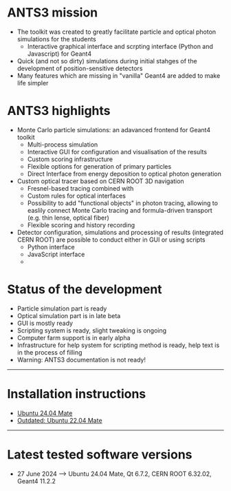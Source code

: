 # ANTS3 mission

* The toolkit was created to greatly facilitate particle and optical photon simulations for the students
   * Interactive graphical interface and scrpting interface (Python and Javascript) for Geant4
 * Quick (and not so dirty) simulations during initial stahges of the development of position-sensitive detectors
 * Many features which are missing in "vanilla" Geant4 are added to make life simpler

# ANTS3 highlights

* Monte Carlo particle simulations: an adavanced frontend for Geant4 toolkit
   * Multi-process simulation
   * Interactive GUI for configuration and visualisation of the results
   * Custom scoring infrastructure
   * Flexible options for generation of primary particles
   * Direct Interface from energy deposition to optical photon generation
 * Custom optical tracer based on CERN ROOT 3D navigation
   * Fresnel-based tracing combined with
   * Custom rules for optical interfaces
   * Possibility to add "functional objects" in photon tracing, allowing to easlily connect Monte Carlo tracing and formula-driven transport (e.g. thin lense, optical fiber)
   * Flexible scoring and history recording
 * Detector configuration, simulations and processing of results (integrated CERN ROOT) are possible  to conduct either in GUI or using scripts
   * Python interface
   * JavaScript interface
   * 
# Status of the development

* Particle simulation part is ready  
* Optical simulation part is in late beta
* GUI is mostly ready
* Scripting system is ready, slight tweaking is ongoing
* Computer farm support is in early alpha
* Infrastructure for help system for scripting method is ready, help text is in the process of filling
* Warning: ANTS3 documentation is not ready!

---

# Installation instructions
* [Ubuntu 24.04 Mate](https://github.com/andrmor/ANTS3bundle/wiki/Install_Ubuntu24.04)
* [Outdated: Ubuntu 22.04 Mate](https://github.com/andrmor/ANTS3bundle/wiki/Install_Ubuntu22.04)
 
 ---

 # Latest tested software versions

* 27 June 2024 --> Ubuntu 24.04 Mate, Qt 6.7.2, CERN ROOT 6.32.02, Geant4 11.2.2
